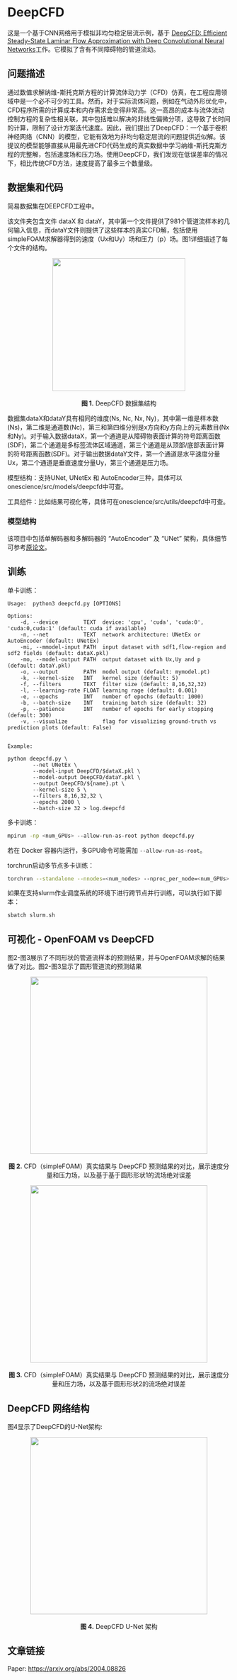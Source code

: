 # DeepCFD

这是一个基于CNN网络用于模拟非均匀稳定层流示例，基于
[DeepCFD: Efficient Steady-State Laminar Flow Approximation with Deep Convolutional Neural Networks](https://arxiv.org/abs/2004.08826)工作。它模拟了含有不同障碍物的管道流动。

## 问题描述
通过数值求解纳维-斯托克斯方程的计算流体动力学（CFD）仿真，在工程应用领域中是一个必不可少的工具。然而，对于实际流体问题，例如在气动外形优化中，CFD程序所需的计算成本和内存需求会变得非常高。这一高昂的成本与流体流动控制方程的复杂性相关联，其中包括难以解决的非线性偏微分项，这导致了长时间的计算，限制了设计方案迭代速度。因此，我们提出了DeepCFD：一个基于卷积神经网络（CNN）的模型，它能有效地为非均匀稳定层流的问题提供近似解。该提议的模型能够直接从用最先进CFD代码生成的真实数据中学习纳维-斯托克斯方程的完整解，包括速度场和压力场。使用DeepCFD，我们发现在低误差率的情况下，相比传统CFD方法，速度提高了最多三个数量级。

## 数据集和代码

简易数据集在DEEPCFD工程中。

该文件夹包含文件 dataX 和 dataY，其中第一个文件提供了981个管道流样本的几何输入信息，而dataY文件则提供了这些样本的真实CFD解，包括使用simpleFOAM求解器得到的速度（Ux和Uy）场和压力（p）场。图1详细描述了每个文件的结构。

<p align="center">
<img src="../../../doc/deepcfd_DataStruct.png" height = "300" alt="" align=center />
<br><br>
<b>图 1.</b> DeepCFD 数据集结构
</p>

数据集dataX和dataY具有相同的维度(Ns, Nc, Nx, Ny)，其中第一维是样本数(Ns)，第二维是通道数(Nc)，第三和第四维分别是x方向和y方向上的元素数目(Nx和Ny)。对于输入数据dataX，第一个通道是从障碍物表面计算的符号距离函数(SDF)，第二个通道是多标签流体区域通道，第三个通道是从顶部/底部表面计算的符号距离函数(SDF)。对于输出数据dataY文件，第一个通道是水平速度分量Ux，第二个通道是垂直速度分量Uy，第三个通道是压力场。

模型结构：支持UNet, UNetEx 和 AutoEncoder三种，具体可以onescience/src/models/deepcfd中可查。

工具组件：比如结果可视化等，具体可在onescience/src/utils/deepcfd中可查。

### 模型结构

该项目中包括单解码器和多解码器的 “AutoEncoder” 及 “UNet” 架构，具体细节可参考[原论文](https://arxiv.org/abs/2004.08826)。


## 训练

单卡训练：
```
Usage:  python3 deepcfd.py [OPTIONS]

Options:
    -d, --device        TEXT  device: 'cpu', 'cuda', 'cuda:0', 'cuda:0,cuda:1' (default: cuda if available)
    -n, --net           TEXT  network architecture: UNetEx or AutoEncoder (default: UNetEx)
    -mi, --mmodel-input PATH  input dataset with sdf1,flow-region and sdf2 fields (default: dataX.pkl)
    -mo, --model-output PATH  output dataset with Ux,Uy and p (default: dataY.pkl)
    -o, --output        PATH  model output (default: mymodel.pt)
    -k, --kernel-size   INT   kernel size (default: 5)
    -f, --filters       TEXT  filter size (default: 8,16,32,32)
    -l, --learning-rate FLOAT learning rage (default: 0.001)
    -e, --epochs        INT   number of epochs (default: 1000)
    -b, --batch-size    INT   training batch size (default: 32)
    -p, --patience      INT   number of epochs for early stopping (default: 300)
    -v, --visualize           flag for visualizing ground-truth vs prediction plots (default: False)


Example:

python deepcfd.py \
        --net UNetEx \
        --model-input DeepCFD/$dataX.pkl \
        --model-output DeepCFD/dataY.pkl \
        --output DeepCFD/${name}.pt \
        --kernel-size 5 \
        --filters 8,16,32,32 \
        --epochs 2000 \
        --batch-size 32 > log.deepcfd

```

多卡训练：

```bash
mpirun -np <num_GPUs> --allow-run-as-root python deepcfd.py
```
若在 Docker 容器内运行，多GPU命令可能需加 `--allow-run-as-root`。

torchrun启动多节点多卡训练：

```bash
torchrun --standalone --nnodes=<num_nodes> --nproc_per_node=<num_GPUs> main.py
```

如果在支持slurm作业调度系统的环境下进行跨节点并行训练，可以执行如下脚本：

```bash
sbatch slurm.sh
```

## 可视化 - OpenFOAM vs DeepCFD

图2-图3展示了不同形状的管道流样本的预测结果，并与OpenFOAM求解的结果做了对比。图2-图3显示了圆形管道流的预测结果


<p align="center">
<img src="../../../doc/deepcfd_circle1.png" height = "400" alt="" align=center />
<br><br>
<b>图 2.</b> CFD（simpleFOAM）真实结果与 DeepCFD 预测结果的对比，展示速度分量和压力场，以及基于基于圆形形状1的流场绝对误差
</p>

<p align="center">
<img src="../../../doc/deepcfd_circle2.png" height = "400" alt="" align=center />
<br><br>
<b>图 3.</b> CFD（simpleFOAM）真实结果与 DeepCFD 预测结果的对比，展示速度分量和压力场，以及基于圆形形状2的流场绝对误差
</p>



## DeepCFD 网络结构

图4显示了DeepCFD的U-Net架构:
<p align="center">
<img src="../../../doc/deepcfd_arch.png" height = "400" alt="" align=center />
<br><br>
<b>图 4.</b> DeepCFD U-Net 架构
</p>

## 文章链接

Paper: https://arxiv.org/abs/2004.08826  




















